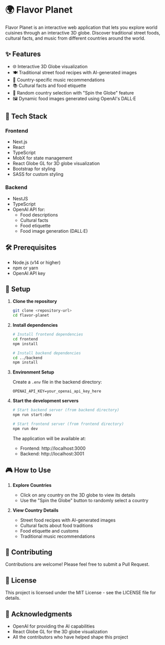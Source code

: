 # 🌍 Flavor Planet

Flavor Planet is an interactive web application that lets you explore world cuisines through an interactive 3D globe. Discover traditional street foods, cultural facts, and music from different countries around the world.

## ✨ Features

- 🌐 Interactive 3D Globe visualization
- 🍽️ Traditional street food recipes with AI-generated images
- 🎵 Country-specific music recommendations
- 📚 Cultural facts and food etiquette
- 🎯 Random country selection with "Spin the Globe" feature
- 🖼️ Dynamic food images generated using OpenAI's DALL·E

## 🚀 Tech Stack

### Frontend
- Next.js
- React
- TypeScript
- MobX for state management
- React Globe GL for 3D globe visualization
- Bootstrap for styling
- SASS for custom styling

### Backend
- NestJS
- TypeScript
- OpenAI API for:
  - Food descriptions
  - Cultural facts
  - Food etiquette
  - Food image generation (DALL·E)

## 🛠️ Prerequisites

- Node.js (v14 or higher)
- npm or yarn
- OpenAI API key

## 🔧 Setup

1. **Clone the repository**
   ```bash
   git clone <repository-url>
   cd flavor-planet
   ```

2. **Install dependencies**
   ```bash
   # Install frontend dependencies
   cd frontend
   npm install

   # Install backend dependencies
   cd ../backend
   npm install
   ```

3. **Environment Setup**

   Create a `.env` file in the backend directory:
   ```
   OPENAI_API_KEY=your_openai_api_key_here
   ```

4. **Start the development servers**

   ```bash
   # Start backend server (from backend directory)
   npm run start:dev

   # Start frontend server (from frontend directory)
   npm run dev
   ```

   The application will be available at:
   - Frontend: http://localhost:3000
   - Backend: http://localhost:3001

## 🎮 How to Use

1. **Explore Countries**
   - Click on any country on the 3D globe to view its details
   - Use the "Spin the Globe" button to randomly select a country

2. **View Country Details**
   - Street food recipes with AI-generated images
   - Cultural facts about food traditions
   - Food etiquette and customs
   - Traditional music recommendations

## 🤝 Contributing

Contributions are welcome! Please feel free to submit a Pull Request.

## 📝 License

This project is licensed under the MIT License - see the LICENSE file for details.

## 🙏 Acknowledgments

- OpenAI for providing the AI capabilities
- React Globe GL for the 3D globe visualization
- All the contributors who have helped shape this project 